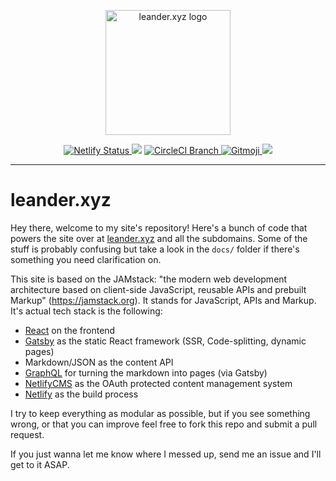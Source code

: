 <p align="center">
	<a href="https://leander.xyz">
		<img src="https://dev.leander.xyz/icons/logo-d.png" width="200" alt="leander.xyz logo">
	</a>
  
</p>
<p align="center">
  <a href="https://app.netlify.com/sites/leander/deploys">
    <img src="https://api.netlify.com/api/v1/badges/071321f2-5fa8-47f2-8652-941fc830ae54/deploy-status" alt="Netlify Status">
  </a>
  <img src="https://img.shields.io/static/v1.svg?label=version&message=2.0&color=informational">
	<a href="https://circleci.com/gh/leeandher/leander.xyz">
		<img src="https://img.shields.io/circleci/project/github/leeandher/leander.xyz/live.svg" alt="CircleCI Branch">
	</a>
	<a href="https://gitmoji.carloscuesta.me">
		<img src="https://img.shields.io/badge/gitmoji-%20😎-FFDD67.svg" alt="Gitmoji">
	</a>
  <img src="https://img.shields.io/static/v1.svg?label=JAM&message=stack&color=00c7b7">
</p>

---

# leander.xyz

Hey there, welcome to my site's repository! Here's a bunch of code that powers the site over at [leander.xyz](https://www.leander.xyz) and all the subdomains. Some of the stuff is probably confusing but take a look in the `docs/` folder if there's something you need clarification on.

This site is based on the JAMstack: "the modern web development architecture based on client-side JavaScript, reusable APIs and prebuilt Markup" (https://jamstack.org). It stands for JavaScript, APIs and Markup. It's actual tech stack is the following:

- [React](https://reactjs.org/) on the frontend
- [Gatsby](https://www.gatsbyjs.org/) as the static React framework (SSR, Code-splitting, dynamic pages)
- Markdown/JSON as the content API
- [GraphQL](https://graphql.org/) for turning the markdown into pages (via Gatsby)
- [NetlifyCMS](https://www.netlifycms.org/) as the OAuth protected content management system
- [Netlify](https://www.netlify.com/) as the build process

I try to keep everything as modular as possible, but if you see something wrong, or that you can improve feel free to fork this repo and submit a pull request.

If you just wanna let me know where I messed up, send me an issue and I'll get to it ASAP.
